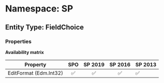 # Namespace: SP

## Entity Type: FieldChoice

### Properties

**Availability matrix**

Property | SPO | SP 2019 | SP 2016 | SP 2013
----------|:---:|:-------:|:-------:|:-------
EditFormat (Edm.Int32) | ✅ | ✅ | ✅ | ✅